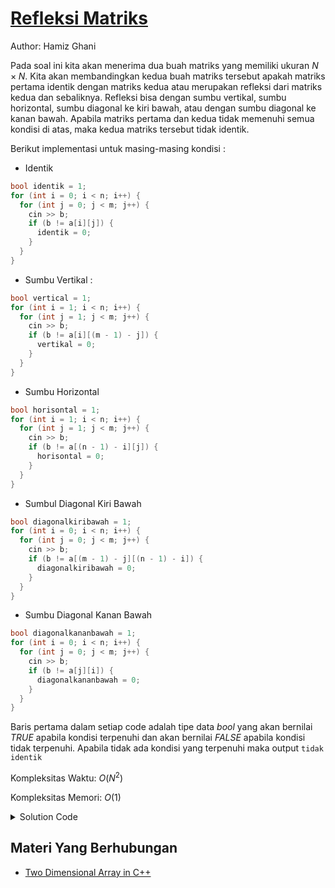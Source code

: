 # [Refleksi Matriks](https://tlx.toki.id/courses/competitive/chapters/04/problems/A)

Author: Hamiz Ghani

Pada soal ini kita akan menerima dua buah matriks yang memiliki ukuran $N × N$. Kita akan membandingkan kedua buah matriks tersebut apakah matriks pertama identik dengan matriks kedua atau merupakan refleksi dari matriks kedua dan sebaliknya. Refleksi bisa dengan sumbu vertikal, sumbu horizontal, sumbu diagonal ke kiri bawah, atau dengan sumbu diagonal ke kanan bawah. Apabila matriks pertama dan kedua tidak memenuhi semua kondisi di atas, maka kedua matriks tersebut tidak identik.

Berikut implementasi untuk masing-masing kondisi :

- Identik
```c++
bool identik = 1;
for (int i = 0; i < n; i++) {
  for (int j = 0; j < m; j++) {
    cin >> b;
    if (b != a[i][j]) {
      identik = 0;
    }
  }
}
```
- Sumbu Vertikal :
```c++
bool vertical = 1;
for (int i = 1; i < n; i++) {
  for (int j = 1; j < m; j++) {
    cin >> b;
    if (b != a[i][(m - 1) - j]) {
      vertikal = 0;
    }
  }
}
```
- Sumbu Horizontal
```c++
bool horisontal = 1;
for (int i = 1; i < n; i++) {
  for (int j = 1; j < m; j++) {
    cin >> b;
    if (b != a[(n - 1) - i][j]) {
      horisontal = 0;
    }
  }
}
```
- Sumbul Diagonal Kiri Bawah
```c++
bool diagonalkiribawah = 1;
for (int i = 0; i < n; i++) {
  for (int j = 0; j < m; j++) {
    cin >> b;
    if (b != a[(m - 1) - j][(n - 1) - i]) {
      diagonalkiribawah = 0;
    }
  }
}
```
- Sumbu Diagonal Kanan Bawah
```c++
bool diagonalkananbawah = 1;
for (int i = 0; i < n; i++) {
  for (int j = 0; j < m; j++) {
    cin >> b;
    if (b != a[j][i]) {
      diagonalkananbawah = 0;
    }
  }
}
```

Baris pertama dalam setiap code adalah tipe data $bool$ yang akan bernilai $TRUE$ apabila kondisi terpenuhi dan akan bernilai $FALSE$ apabila kondisi tidak terpenuhi. Apabila tidak ada kondisi yang terpenuhi maka output `tidak identik`

Kompleksitas Waktu: $O(N^2)$

Kompleksitas Memori: $O(1)$

<details>
  <summary>Solution Code</summary>

```c++
#include <bits/stdc++.h>
using namespace std;
int main() {
  int n, m;
  cin >> n >> m;
  int a[n][m];
  for (int i = 0; i < n; i++) {
    for (int j = 0; j < m; j++) {
      cin >> a[i][j];
    }
  }
  bool identik = true;
  bool vertikal = true;
  bool horisontal = true;
  bool diagonalkananbawah = true;
  bool diagonalkiribawah = true;
  cin >> n >> m;
  int b;
  for (int i = 0; i < n; i++) {
    for (int j = 0; j < m; j++) {
      cin >> b;
      if (b != a[i][j]) {
        identik = false;
      }
      if (b != a[i][(m - 1) - j]) {
        vertikal = false;
      }
      if (b != a[(n - 1) - i][j]) {
        horisontal = false;
      }
      if (b != a[j][i]) {
        diagonalkananbawah = false;
      }
      if (b != a[(m - 1) - j][(n - 1) - i]) {
        diagonalkiribawah = false;
      }
    }
  }
  if (identik) {
    cout << "identik" << endl;
  } else if (vertikal) {
    cout << "vertikal" << endl;
  } else if (horisontal) {
    cout << "horisontal" << endl;
  } else if (diagonalkananbawah) {
    cout << "diagonal kanan bawah" << endl;
  } else if (diagonalkiribawah) {
    cout << "diagonal kiri bawah" << endl;
  } else {
    cout << "tidak identik" << endl;
  }
}
```
</details>



<!-- Tambahkan komentar apabila perlu

## Komentar
    
- Komentar I
- Komentar II

-->

<!-- Tambahkan referensi link materi yang berhubungan apabila perlu
-->
## Materi Yang Berhubungan
    
-  [Two Dimensional Array in C++](https://www.digitalocean.com/community/tutorials/two-dimensional-array-in-c-plus-plus)


<!-- Tambahkan referensi link soal yang berhubungan apabila perlu

## Soal Yang Berhubungan
    
- [Nama Soal 1](link-soal)
- [Nama Soal II](link-soal)

-->